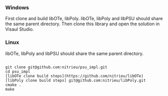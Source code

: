 ### Windows

First clone and build libOTe, libPoly. libOTe, libPoly and libPSU should share the same parent directory. Then clone this library and open the solution in Visaul Studio.

### Linux


libOTe, libPoly and libPSU should share the same parent directory.

```

git clone git@github.com:nitrieu/psu_impl.git
cd psu_impl
[libOTe clone build steps](https://github.com/nitrieu/libOTe)
[libPoly clone build steps] git@github.com:nitrieu/libPoly.git
cmake .
make